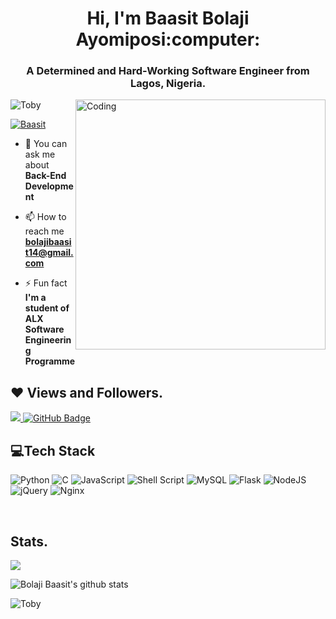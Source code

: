 
<h1 align="center">Hi, I'm Baasit Bolaji Ayomiposi:computer:</h1>
<h3 align="center">A Determined and Hard-Working Software Engineer from Lagos, Nigeria.</h3>
<img align= "right" alt="Coding" width="400" src="https://cdn.dribbble.com/users/1162077/screenshots/3848914/media/320984a9ca58b3c73274c9259ecf6de8.gif">

<p align="left"> <img src="https://komarev.com/ghpvc/?username=Toby16&label=Profile%20views&color=0e75b6&style=flat" alt="Toby" /> </p>

<p align="left"> <a href="https://twitter.com/3Below_" target="blank"><img src="https://img.shields.io/twitter/follow/3Below_?logo=twitter&style=for-the-badge" alt="Baasit" /></a> </p>

- 💬 You can ask me about **Back-End Development**

- 📫 How to reach me **bolajibaasit14@gmail.com**

- ⚡ Fun fact **I'm a student of ALX Software Engineering Programme**

## ❤ Views and Followers.

<a href="https://github.com/Toby16/github-profile-views-counter">
    <img src="https://komarev.com/ghpvc/?username=Toby16">
</a>
<a href="https://github.com/Toby16?tab=followers"><img src="https://img.shields.io/github/followers/Toby16?label=Followers&style=social" alt="GitHub Badge"></a>

<br>

##  💻Tech Stack
![Python](https://img.shields.io/badge/python-3670A0?style=for-the-badge&logo=python&logoColor=ffdd54) ![C](https://img.shields.io/badge/c-%2300599C.svg?style=for-the-badge&logo=c&logoColor=white) ![JavaScript](https://img.shields.io/badge/javascript-%23323330.svg?style=for-the-badge&logo=javascript&logoColor=%23F7DF1E) ![Shell Script](https://img.shields.io/badge/shell_script-%23121011.svg?style=for-the-badge&logo=gnu-bash&logoColor=white) ![MySQL](https://img.shields.io/badge/mysql-%2300f.svg?style=for-the-badge&logo=mysql&logoColor=white) ![Flask](https://img.shields.io/badge/flask-%23000.svg?style=for-the-badge&logo=flask&logoColor=white) ![NodeJS](https://img.shields.io/badge/node.js-6DA55F?style=for-the-badge&logo=node.js&logoColor=white) ![jQuery](https://img.shields.io/badge/jquery-%230769AD.svg?style=for-the-badge&logo=jquery&logoColor=white) ![Nginx](https://img.shields.io/badge/nginx-%23009639.svg?style=for-the-badge&logo=nginx&logoColor=white)

<br>

## Stats.
 <p><img align="center" src="https://github-readme-stats.vercel.app/api/top-langs/?username=Toby16&layout=compact&theme=dark&hide_border=false" /></p>
<p><img align="center" src="https://github-readme-stats.vercel.app/api?username=Toby16&show_icons=true&include_all_commits=true&count_private=true&layout=compact&theme=dark&hide_border=false&border_radius=2&hide=contribs" alt="Bolaji Baasit's github stats" /></p>

<p><img align="center" src="https://github-readme-streak-stats.herokuapp.com/?user=Toby16&theme=dark" alt="Toby" /></p>
